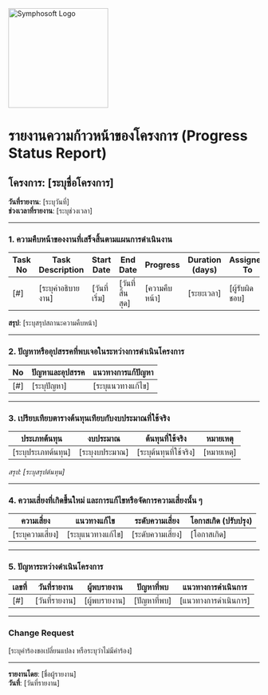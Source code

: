 <img src="https://www.symphosoft.com/logo/symphosoftLogo.png" alt="Symphosoft Logo" width="200"/>

# รายงานความก้าวหน้าของโครงการ (Progress Status Report)

## โครงการ: [ระบุชื่อโครงการ]
**วันที่รายงาน**: [ระบุวันที่]  
**ช่วงเวลาที่รายงาน**: [ระบุช่วงเวลา]

---

### 1. ความคืบหน้าของงานที่เสร็จสิ้นตามแผนการดำเนินงาน  

| Task No | Task Description                                   | Start Date  | End Date    | Progress | Duration (days) | Assigned To                              | Apr 2024 | May 2024 | Jun 2024 | Jul 2024 | Aug 2024 | Sep 2024 | Oct 2024 |
|---------|-----------------------------------------------------|-------------|-------------|----------|-----------------|------------------------------------------|----------|----------|----------|----------|----------|----------|----------|
| [#]     | [ระบุคำอธิบายงาน]                                | [วันที่เริ่ม] | [วันที่สิ้นสุด] | [ความคืบหน้า] | [ระยะเวลา]     | [ผู้รับผิดชอบ]                          | [แถบเวลา] | [แถบเวลา] | [แถบเวลา] | [แถบเวลา] | [แถบเวลา] | [แถบเวลา] | [แถบเวลา] |

**สรุป**: [ระบุสรุปสถานะความคืบหน้า]  

---

### 2. ปัญหาหรืออุปสรรคที่พบเจอในระหว่างการดำเนินโครงการ  

| No | ปัญหาและอุปสรรค                                     | แนวทางการแก้ปัญหา                                       |
|----|------------------------------------------------------|--------------------------------------------------------|
| [#] | [ระบุปัญหา]                                        | [ระบุแนวทางแก้ไข]                                      |

---

### 3. เปรียบเทียบตารางต้นทุนเทียบกับงบประมาณที่ใช้จริง  

| ประเภทต้นทุน | งบประมาณ | ต้นทุนที่ใช้จริง | หมายเหตุ |
|---------------|----------|----------------|---------|
| [ระบุประเภทต้นทุน] | [ระบุงบประมาณ] | [ระบุต้นทุนที่ใช้จริง] | [หมายเหตุ] |  

*สรุป: [ระบุสรุปต้นทุน]*  

---

### 4. ความเสี่ยงที่เกิดขึ้นใหม่ และการแก้ไขหรือจัดการความเสี่ยงนั้น ๆ  

| ความเสี่ยง | แนวทางแก้ไข | ระดับความเสี่ยง | โอกาสเกิด (ปรับปรุง) |
|------------|-------------|-----------------|--------------------|
| [ระบุความเสี่ยง] | [ระบุแนวทางแก้ไข] | [ระดับความเสี่ยง] | [โอกาสเกิด] |  

---

### 5. ปัญหาระหว่างดำเนินโครงการ  

| เลขที่ | วันที่รายงาน | ผู้พบรายงาน | ปัญหาที่พบ | แนวทางการดำเนินการ |
|--------|--------------|-------------|------------|---------------------|
| [#]    | [วันที่รายงาน] | [ผู้พบรายงาน] | [ปัญหาที่พบ] | [แนวทางการดำเนินการ] |  

---

### Change Request  

[ระบุคำร้องขอเปลี่ยนแปลง หรือระบุว่าไม่มีคำร้อง]

---

**รายงานโดย**: [ชื่อผู้รายงาน]  
**วันที่**: [วันที่รายงาน]